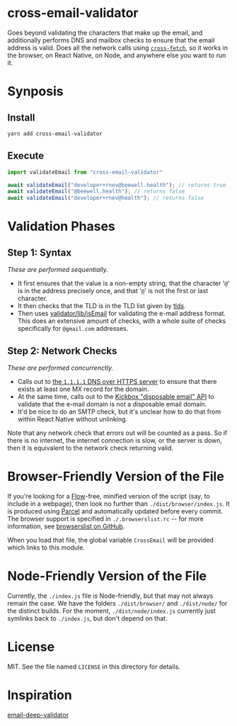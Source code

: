 # cross-email-validator
Goes beyond validating the characters that make up the email, and additionally performs DNS and mailbox checks to ensure that the email address is valid. Does all the network calls using [`cross-fetch`](https://github.com/lquixada/cross-fetch), so it works in the browser, on React Native, on Node, and anywhere else you want to run it.

# Synposis

## Install

```bash
yarn add cross-email-validator
```

## Execute

```javascript
import validateEmail from "cross-email-validator"

await validateEmail("developer+rnev@beewell.health"); // returns true
await validateEmail("@beewell.health"); // returns false
await validateEmail("developer+rnev@health"); // returns false
```

# Validation Phases

## Step 1: Syntax

*These are performed sequentially.*

* It first ensures that the value is a non-empty string, that the character '`@`' is in the address precisely once, and that '`@`' is not the first or last character.
* It then checks that the TLD is in the TLD list given by [tlds](https://www.npmjs.com/package/tlds).
* Then uses [validator/lib/isEmail](https://www.npmjs.com/package/validator) for validating the e-mail address format. This does an extensive amount of checks, with a whole suite of checks specifically for `@gmail.com` addresses.

## Step 2: Network Checks

*These are performed concurrenctly.*

* Calls out to [the `1.1.1.1` DNS over HTTPS server](https://developers.cloudflare.com/1.1.1.1/dns-over-https/) to ensure that there exists at least one MX record for the domain.
* At the same time, calls out to the [Kickbox "disposable email" API](https://open.kickbox.com/v1/disposable/beewell.health) to validate that the e-mail domain is not a disposable email domain.
* It'd be nice to do an SMTP check, but it's unclear how to do that from within React Native without unlinking.

Note that any network check that errors out will be counted as a pass. So if there is no internet, the internet connection is slow, or the server is down, then it is equivalent to the network check returning valid.

# Browser-Friendly Version of the File

If you're looking for a [Flow](https://flow.org/en/docs/)-free, minified version of the script (say, to include in a webpage), then look
no further than `./dist/browser/index.js`. It is produced using [Parcel](https://parceljs.org/) and automatically updated before every commit.
The browser support is specified in `./.browserslist.rc` -- for more information, see [browserslist on GitHub](https://github.com/browserslist/browserslist).

When you load that file, the global variable `CrossEmail` will be provided which links to this module.

# Node-Friendly Version of the File

Currently, the `./index.js` file _is_ Node-friendly, but that may not always remain the case. We have the folders `./dist/browser/` and `./dist/node/` for the distinct builds. For the moment, `./dist/node/index.js` currently just symlinks back to `./index.js`, but don't depend
on that.

# License

MIT. See the file named `LICENSE` in this directory for details.

# Inspiration

[email-deep-validator](https://github.com/getconversio/email-deep-validator/)
